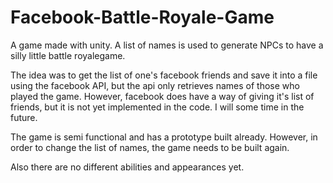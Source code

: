 # Facebook-Battle-Royale-Game

A game made with unity. A list of names is used to generate NPCs to have a silly little battle royalegame.

The idea was to get the list of one's facebook friends and save it into a file using the facebook API, but the api only retrieves names of those who played the game. However, facebook does have a way of giving it's list of friends, but it is not yet implemented in the code. I will some time in the future.

The game is semi functional and has a prototype built already. However, in order to change the list of names, the game needs to be built again.

Also there are no different abilities and appearances yet.
